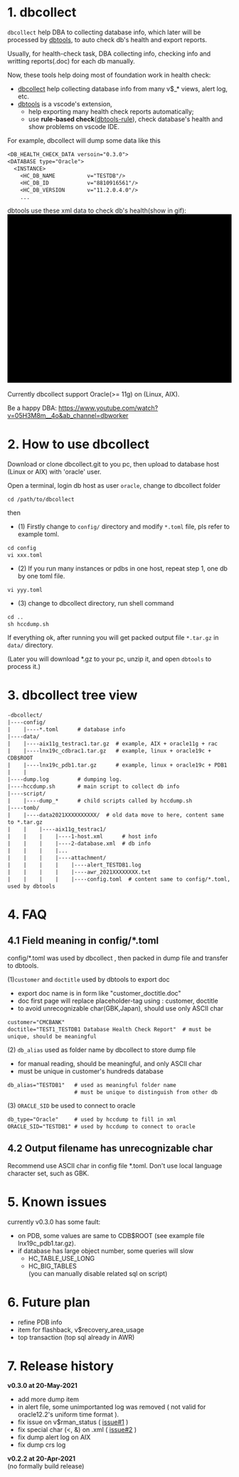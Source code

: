 # 1. dbcollect
`dbcollect` help DBA to collecting database info, which later will be processed by [dbtools](https://marketplace.visualstudio.com/items?itemName=dbworker.dbtools), to auto check db's health and export reports.

Usually, for health-check task, DBA  collecting info, checking info and  writting reports(.doc) for each db manually.

Now, these tools help doing most of foundation work in health check:
- [dbcollect](https://github.com/dbworker/dbcollect) help collecting database info from many v$_* views, alert log, etc.
- [dbtools](https://marketplace.visualstudio.com/items?itemName=dbworker.dbtools) is a vscode's extension, 
  - help exporting many health check reports automatically;
  - use **rule-based check**([dbtools-rule](https://github.com/dbworker/dbtools-rule/blob/main/oracle_rule.ini)), check database's health and show problems on vscode IDE.

For example, dbcollect will dump some data like this
```
<DB_HEALTH_CHECK_DATA versoin="0.3.0">
<DATABASE type="Oracle">
  <INSTANCE>
    <HC_DB_NAME          v="TESTDB"/>
    <HC_DB_ID            v="8810916561"/>
    <HC_DB_VERSION       v="11.2.0.4.0"/>
    ...
```
dbtools use these xml data to check db's health(show in gif):
![iamge](https://github.com/dbworker/dbtools-rule/blob/main/dbtools-usage-sample.gif)


Currently dbcollect support Oracle(>= 11g) on (Linux, AIX).

Be a happy DBA: https://www.youtube.com/watch?v=05H3M8m__4o&ab_channel=dbworker

# 2. How to use dbcollect

Download or clone dbcollect.git to you pc, then upload to database host (Linux or AIX) with 'oracle' user.

Open a terminal, login db host as user `oracle`, change to dbcollect folder
```
cd /path/to/dbcollect
```
then
- (1) Firstly change to `config/` directory and modify `*.toml` file, pls refer to example toml.
```
cd config
vi xxx.toml
```

- (2) If you run many instances or pdbs in one host, repeat step 1, one db by one toml file.
```
vi yyy.toml
```

- (3) change to dbcollect directory, run shell command
```
cd ..
sh hccdump.sh
```
If everything ok, after running you will get packed output file `*.tar.gz` in `data/` directory.

(Later you will download *.gz to your pc, unzip it, and open `dbtools` to process it.)

# 3. dbcollect tree view
```
-dbcollect/
|----config/
|    |----*.toml      # database info
|----data/
|    |----aix11g_testrac1.tar.gz  # example, AIX + oracle11g + rac
|    |----lnx19c_cdbrac1.tar.gz   # example, linux + oracle19c + CDB$ROOT
|    |----lnx19c_pdb1.tar.gz      # example, linux + oracle19c + PDB1
|    |
|----dump.log         # dumping log.
|----hccdump.sh       # main script to collect db info
|----script/
|    |----dump_*      # child scripts called by hccdump.sh
|----tomb/
|    |----data2021XXXXXXXXXX/  # old data move to here, content same to *.tar.gz
|    |    |----aix11g_testrac1/
|    |    |    |----1-host.xml      # host info
|    |    |    |----2-database.xml  # db info
|    |    |    |...
|    |    |    |----attachment/
|    |    |    |    |----alert_TESTDB1.log
|    |    |    |    |----awr_2021XXXXXXXX.txt
|    |    |    |    |----config.toml  # content same to config/*.toml, used by dbtools

```

# 4. FAQ

## 4.1 Field meaning in config/*.toml

config/*.toml was used by dbcollect , then packed in dump file and transfer to dbtools.

(1)`customer` and `doctitle` used by dbtools to export doc
- export doc name is in form like  "customer_doctitle.doc"
- doc first page will replace placeholder-tag using : customer, doctitle
- to avoid unrecognizable char(GBK,Japan), should use only ASCII char
```
customer="CMCBANK"
doctitle="TEST1_TESTDB1 Database Health Check Report"  # must be unique, should be meaningful
```


(2) `db_alias` used as folder name by dbcollect to store dump file
- for manual reading, should be meaningful, and only ASCII char
- must be unique in customer's hundreds database
```
db_alias="TESTDB1"   # used as meaningful folder name
                     # must be unique to distinguish from other db
```

(3) `ORACLE_SID` be used to connect to oracle
```
db_type="Oracle"     # used by hccdump to fill in xml
ORACLE_SID="TESTDB1" # used by hccdump to connect to oracle
```

## 4.2 Output filename has unrecognizable char
Recommend use ASCII char in config file *.toml.
Don't use local language character set, such as GBK.


# 5. Known issues

currently v0.3.0 has some fault:
- on PDB, some values are same to CDB$ROOT (see example file lnx19c_pdb1.tar.gz).
- if database has large object number, some queries will slow
    - HC_TABLE_USE_LONG
    - HC_BIG_TABLES  
(you can manually disable related sql on script)


# 6. Future plan

- refine PDB info
- item for flashback, v$recovery_area_usage
- top transaction (top sql already in AWR)

# 7. Release history

**v0.3.0 at 20-May-2021**
- add more dump item
- in alert file, some unimportanted log was removed ( not valid for oracle12.2's uniform time format ).
- fix issue on v$rman_status ( [issue#1](https://github.com/dbworker/dbcollect/issues/1) )
- fix special char (<, &) on .xml ( [issue#2](https://github.com/dbworker/dbcollect/issues/2) )
- fix dump alert log on AIX
- fix dump crs log


**v0.2.2 at 20-Apr-2021**  
(no formally build release)
